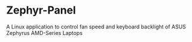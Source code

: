# Zephyr-Panel
A Linux application to control fan speed and keyboard backlight of ASUS Zephyrus AMD-Series Laptops
